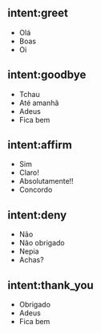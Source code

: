 ## intent:greet
- Olá
- Boas
- Oi

## intent:goodbye
- Tchau
- Até amanhã
- Adeus
- Fica bem

## intent:affirm
- Sim
- Claro!
- Absolutamente!!
- Concordo


## intent:deny
- Não
- Não obrigado
- Nepia
- Achas?


## intent:thank_you
- Obrigado
- Adeus
- Fica bem

